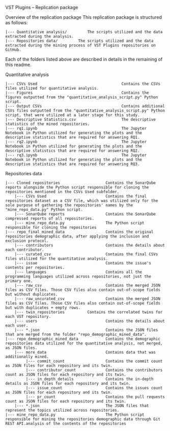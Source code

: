 VST Plugins – Replication package

Overview of the replication package
This replication package is structured as follows:

    |--- Quantitative analysis/         The scripts utilized and the data extracted during the analysis.
    |--- Repositories data/   	    The scripts utilized and the data extracted during the mining process of VST Plugins repositories on GitHub.

    
Each of the folders listed above are described in details in the remaining of this readme.

Quantitative analysis

    |--- CSVs Used                                     Contains the CSVs files utilized for quantitative analysis.   
    |--- Figures                                       Contains the figures outputted from the "quantitative_analysis_script.py" Python script.
    |--- Output CSVs                                   Contains additional CSVs files outputted from the "quantitative_analysis_script.py" Python script, that were utilized at a later stage for this study.
    |--- Descriptive Statistics.csv                    The descriptive statistics of the mined repositories.
    |--- rq1.ipynb                                     The Jupyter Notebook in Python utilized for generating the plots and the descriptive statistics that are required for answering RQ1.
    |--- rq2.ipynb                                     The Jupyter Notebook in Python utilized for generating the plots and the descriptive statistics that are required for answering RQ2.
    |--- rq3.ipynb                                     The Jupyter Notebook in Python utilized for generating the plots and the descriptive statistics that are required for answering RQ3.


Repositories data
  
	|--- Cloned repositories                  	Contains the SonarQube reports alongside the Python script responsible for cloning the repositories mentioned in the CSVs Used subfolder. 
        |--- CSVs Used                       	Contains the final repositories dataset as a CSV file, which was utilized only for the sole purpose of gathering the repositories' names by the "mine_repo_data.py" Python script.
        |--- SonarQube reports               	Contains the SonarQube compressed reports of all repositories. 
        |--- mine_repo_data.py               	The Python script responsible for cloning the repositories
	|--- repo_final_mined_data              	Contains the original repositories demographic data, after applying the inclusion and exclusion protocol.
        |--- contributors                   	Contains the details about each contributor.
        |--- curated_csv                     	Contains the final CSVs files utilized for the quantitative analysis.
        |--- issue                           	Contains the issue's contents per repositories.
        |--- languages                       	Contains all the programming languages utilized across repositories, not just the primary one.
        |--- raw_csv                         	Contains the merged JSON files as CSV files. Those CSV files also contain out-of-scope fields but without duplicates.
        |--- raw_uncurated_csv               	Contains the merged JSON files as CSV files. Those CSV files also contain out-of-scope fields but with duplicates + empty rows.
	    |--- twin_repositories			Contains the correlated twins for each VST repository.
        |--- users                           	Contains the details about each user.
        |--- *.json                          	Contains the JSON files that are merged from the folder "repo_demographic_mined_data".
	|--- repo_demographic_mined_data         	Contains the demographic repositories data utilized for the quantitative analysis, not merged, as JSON files.
        |--- more_data                       	Contains data that was additionally mined.
             |--- commit_count               	Contains the commit count as JSON files for each repository and its twin.
             |--- contributor_count          	Contains the contributors count as JSON files for each repository and its twin.
             |--- in_depth_details           	Contains the in-depth details as JSON files for each repository and its twin.
             |--- issue_count                	Contains the issues count as JSON files for each repository and its twin.
             |--- pr_count                   	Contains the pull requests count as JSON files for each repository and its twin.
        |--- *.json                          	The JSON files that represent the topics utilized across repositories.
	|--- mine_repo_data.py                   	The Python script responsible for mining the repositories demographic data through Git REST API.analysis of the contents of the repositories
